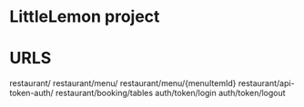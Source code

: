 # LittleLemon project

# URLS

restaurant/
restaurant/menu/
restaurant/menu/{menuItemId}
restaurant/api-token-auth/
restaurant/booking/tables
auth/token/login
auth/token/logout
